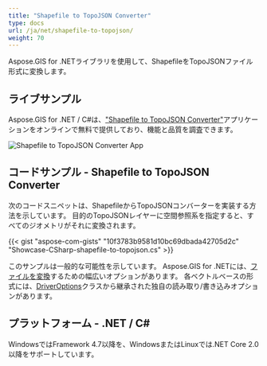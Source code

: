 ```yaml
---
title: "Shapefile to TopoJSON Converter"
type: docs
url: /ja/net/shapefile-to-topojson/
weight: 70
---
```


Aspose.GIS for .NETライブラリを使用して、ShapefileをTopoJSONファイル形式に変換します。

## **ライブサンプル**

Aspose.GIS for .NET / C#は、["Shapefile to TopoJSON Converter"](https://products.aspose.app/gis/conversion/shapefile-to-topojson)アプリケーションをオンラインで無料で提供しており、機能と品質を調査できます。

![Shapefile to TopoJSON Converter App](conversion.png)

## **コードサンプル - Shapefile to TopoJSON Converter**

次のコードスニペットは、ShapefileからTopoJSONコンバーターを実装する方法を示しています。 目的のTopoJSONレイヤーに空間参照系を指定すると、すべてのジオメトリがそれに変換されます。 

{{< gist "aspose-com-gists" "10f3783b9581d10bc69dbada42705d2c" "Showcase-CSharp-shapefile-to-topojson.cs" >}}

このサンプルは一般的な可能性を示しています。 Aspose.GIS for .NETには、[ファイルを変換](https://docs.aspose.com/gis/net/vector-layers/)するための幅広いオプションがあります。 各ベクトルベースの形式には、[DriverOptions](https://reference.aspose.com/gis/net/aspose.gis/driveroptions)クラスから継承された独自の読み取り/書き込みオプションがあります。

## **プラットフォーム - .NET / C#**

WindowsではFramework 4.7以降を、WindowsまたはLinuxでは.NET Core 2.0以降をサポートしています。
